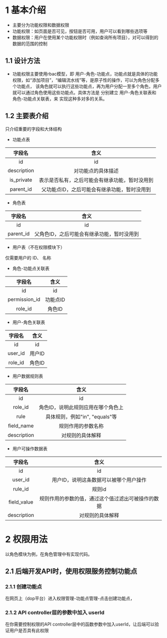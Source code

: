 # 1 基本介绍

* 主要分为功能权限和数据权限
* 功能权限：如页面是否可见，按钮是否可用，用户可以看到哪些选项等
* 数据权限：用户在使用某个功能权限时（例如查询所有项目），对可以得到的数据的范围的控制

## 1.1 设计方法
* 功能权限主要使用rbac模型，即 用户-角色-功能点，功能点就是具体的功能权限，如“添加项目”，“编辑流水线”等，是原子性的操作，可以为角色分配多个功能点，
该角色就可以执行这些功能点，再为用户分配一至多个角色，用户就可以通过角色使用这些功能点。具体方法是 分别建立 用户-角色关联表和 角色-功能点关联表，来
实现这种多对多的关系。

## 1.2 主要表介绍

只介绍重要的字段和大体结构

* 功能点表

| 字段名   |      含义         |
|:--------:|:---------------:|
| id      |         id       |
| description  | 对功能点的具体描述 |
| is_private    | 表示是否私有，之后可能会有继承功能，暂时没用到 |
| parent_id|  父功能点ID，之后可能会有继承功能，暂时没用到 |

* 角色表

| 字段名   |      含义         |
|:--------:|:---------------:|
| id      |      id         |
| parent_id|  父角色ID，之后可能会有继承功能，暂时没用到 |

* 用户表（不在权限模块下）

仅需要用户的 ID、 名称

* 角色-功能点关联表

| 字段名   |      含义         |
|:--------:|:---------------:|
| id      |         id       |
| permission_id  | 功能点ID |
| role_id    | 角色ID  |

* 用户-角色关联表

| 字段名   |      含义         |
|:--------:|:---------------:|
| id      |         id       |
| user_id  | 用户ID |
| role_id    | 角色ID  |

* 用户数据规则表

| 字段名   |      含义         |
|:--------:|:---------------:|
| id      |         id       |
| role_id    | 角色ID，说明此规则应用在哪个角色上  |
| rule    | 具体规则，例如"in", "equals"等  |
| field_name    | 规则作用的参数名称   |
| description   | 对规则的具体解释 |

* 用户可操作数据表

| 字段名   |      含义         |
|:--------:|:---------------:|
| id      |         id       |
| user_id    | 用户ID，说明这条数据可以被哪个用户操作  |
| rule_id    | 规则id  |
| field_value   | 规则作用的参数的值，通过这个值过滤出可被操作的数据 |
| description   | 对规则的具体解释 |

# 2 权限用法 

以角色模块为例，在角色管理中有实现代码。
## 2.1 后端开发API时，使用权限服务控制功能点

### 2.1.1 创建功能点
在网页上（dop平台）进入权限管理-功能点管理-点击创建功能点，
### 2.1.2 API controller层的参数中加入 userId
在你需要控制权限的API controller层中的函数参数中加入userId，让后端可以验证用户是否具有此权限

